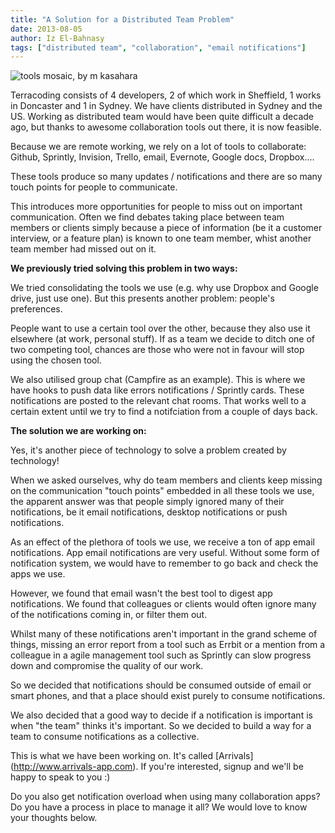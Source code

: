 ```yaml
---
title: "A Solution for a Distributed Team Problem"
date: 2013-08-05
author: Iz El-Bahnasy
tags: ["distributed team", "collaboration", "email notifications"]
---
```


![tools mosaic, by m kasahara](http://farm3.staticflickr.com/2222/2085828080_9f56f1abc7.jpg "tools")

Terracoding consists of 4 developers, 2 of which work in Sheffield, 1 works in Doncaster and 1 in Sydney.  We have clients distributed in Sydney and the US.  Working as distributed team would have been quite difficult a decade ago, but thanks to awesome collaboration tools out there, it is now feasible.

Because we are remote working, we rely on a lot of tools to collaborate:  Github, Sprintly, Invision, Trello, email, Evernote, Google docs, Dropbox….

These tools produce so many updates / notifications and there are so many touch points for people to communicate.

This introduces more opportunities for people to miss out on important communication.  Often we find debates taking place between team members or clients simply because a piece of information (be it a customer interview, or a feature plan) is known to one team member, whist another team member had missed out on it.

**We previously tried solving this problem in two ways:**

We tried consolidating the tools we use (e.g. why use Dropbox and Google drive, just use one).  But this presents another problem: people's preferences.

People want to use a certain tool over the other, because they also use it elsewhere (at work, personal stuff).  If as a team we decide to ditch one of two competing tool, chances are those who were not in favour will stop using the chosen tool.

We also utilised group chat (Campfire as an example). This is where we have hooks to push data like errors notifications / Sprintly cards.  These notifications are posted to the relevant chat rooms.  That works well to a certain extent until we try to find a notifciation from a couple of days back.

**The solution we are working on:**

Yes, it's another piece of technology to solve a problem created by technology!

When we asked ourselves, why do team members and clients keep missing on the communication "touch points" embedded in all these tools we use, the apparent answer was that people simply ignored many of their notifications, be it email notifications, desktop notifications or push notifications.

As an effect of the plethora of tools we use, we receive a ton of app email notifications. App email notifications are very useful.  Without some form of notification system, we would have to remember to go back and check the apps we use.

However, we found that email wasn't the best tool to digest app notifications.  We found that colleagues or clients would often ignore many of the notifications coming in, or filter them out.

Whilst many of these notifications aren't important in the grand scheme of things, missing an error report from a tool such as Errbit or a mention from a colleague in a agile management tool such as Sprintly can slow progress down and compromise the quality of our work.

So we decided that notifications should be consumed outside of email or smart phones, and that a place should exist purely to consume notifications.

We also decided that a good way to decide if a notification is important is when "the team" thinks it's important.  So we decided to build a way for a team to consume notifications as a collective.

This is what we have been working on. It's called [Arrivals] (http://www.arrivals-app.com). If you're interested, signup and we'll be happy to speak to you :)

Do you also get notification overload when using many collaboration apps?  Do you have a process in place to manage it all? We would love to know your thoughts below.
